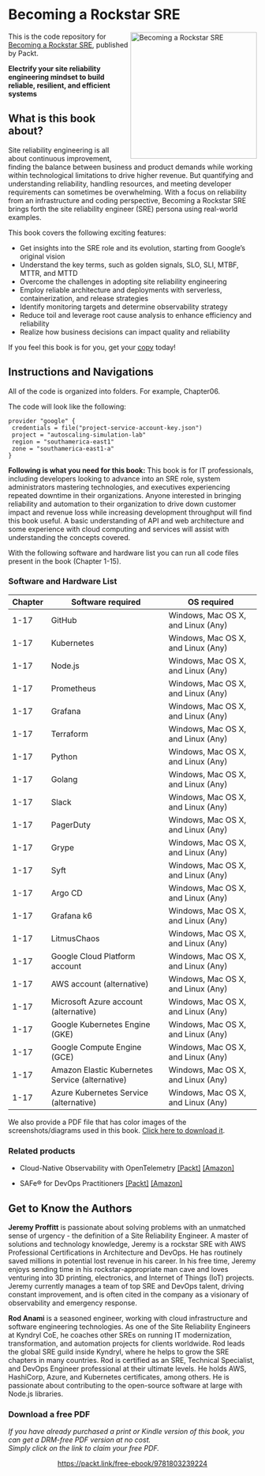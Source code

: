 # Becoming a Rockstar SRE

<a href="https://www.packtpub.com/product/becoming-a-rockstar-sre/9781803239224"><img src="https://static.packt-cdn.com/products/9781803239224/cover/smaller" alt="Becoming a Rockstar SRE" height="256px" align="right"></a>

This is the code repository for [Becoming a Rockstar SRE](https://www.packtpub.com/product/becoming-a-rockstar-sre/9781803239224), published by Packt.

**Electrify your site reliability engineering mindset to build reliable, resilient, and efficient systems**

## What is this book about?
Site reliability engineering is all about continuous improvement, finding the balance between business and product demands while working within technological limitations to drive higher revenue. But quantifying and understanding reliability, handling resources, and meeting developer requirements can sometimes be overwhelming. With a focus on reliability from an infrastructure and coding perspective, Becoming a Rockstar SRE brings forth the site reliability engineer (SRE) persona using real-world examples.

This book covers the following exciting features:
* Get insights into the SRE role and its evolution, starting from Google’s original vision
* Understand the key terms, such as golden signals, SLO, SLI, MTBF, MTTR, and MTTD
* Overcome the challenges in adopting site reliability engineering
* Employ reliable architecture and deployments with serverless, containerization, and release strategies
* Identify monitoring targets and determine observability strategy
* Reduce toil and leverage root cause analysis to enhance efficiency and reliability
* Realize how business decisions can impact quality and reliability

If you feel this book is for you, get your [copy](https://www.amazon.com/dp/1803239220) today!

## Instructions and Navigations
All of the code is organized into folders. For example, Chapter06.

The code will look like the following:
```
provider "google" {
 credentials = file("project-service-account-key.json")
 project = "autoscaling-simulation-lab"
 region = "southamerica-east1"
 zone = "southamerica-east1-a"
}

```

**Following is what you need for this book:**
This book is for IT professionals, including developers looking to advance into an SRE role, system administrators mastering technologies, and executives experiencing repeated downtime in their organizations. Anyone interested in bringing reliability and automation to their organization to drive down customer impact and revenue loss while increasing development throughput will find this book useful. A basic understanding of API and web architecture and some experience with cloud computing and services will assist with understanding the concepts covered.

With the following software and hardware list you can run all code files present in the book (Chapter 1-15).
### Software and Hardware List
| Chapter | Software required | OS required |
| -------- | ------------------------------------ | ----------------------------------- |
| 1-17 | GitHub | Windows, Mac OS X, and Linux (Any) |
| 1-17 | Kubernetes | Windows, Mac OS X, and Linux (Any) |
| 1-17 | Node.js | Windows, Mac OS X, and Linux (Any) |
| 1-17 | Prometheus | Windows, Mac OS X, and Linux (Any) |
| 1-17 | Grafana | Windows, Mac OS X, and Linux (Any) |
| 1-17 | Terraform | Windows, Mac OS X, and Linux (Any) |
| 1-17 | Python | Windows, Mac OS X, and Linux (Any) |
| 1-17 | Golang | Windows, Mac OS X, and Linux (Any) |
| 1-17 | Slack | Windows, Mac OS X, and Linux (Any) |
| 1-17 | PagerDuty | Windows, Mac OS X, and Linux (Any) |
| 1-17 | Grype | Windows, Mac OS X, and Linux (Any) |
| 1-17 | Syft | Windows, Mac OS X, and Linux (Any) |
| 1-17 | Argo CD | Windows, Mac OS X, and Linux (Any) |
| 1-17 | Grafana k6 | Windows, Mac OS X, and Linux (Any) |
| 1-17 | LitmusChaos | Windows, Mac OS X, and Linux (Any) |
| 1-17 |  Google Cloud Platform account | Windows, Mac OS X, and Linux (Any) |
| 1-17 | AWS account (alternative) | Windows, Mac OS X, and Linux (Any) |
| 1-17 | Microsoft Azure account (alternative) | Windows, Mac OS X, and Linux (Any) |
| 1-17 | Google Kubernetes Engine (GKE) | Windows, Mac OS X, and Linux (Any) |
| 1-17 | Google Compute Engine (GCE) | Windows, Mac OS X, and Linux (Any) |
| 1-17 | Amazon Elastic Kubernetes Service (alternative) | Windows, Mac OS X, and Linux (Any) |
| 1-17 |  Azure Kubernetes Service (alternative) | Windows, Mac OS X, and Linux (Any) |

We also provide a PDF file that has color images of the screenshots/diagrams used in this book. [Click here to download it]( https://static.packt-cdn.com/downloads/9781803239224_ColorImages.pdf).

### Related products
* Cloud-Native Observability with OpenTelemetry [[Packt]](https://www.packtpub.com/product/cloud-native-observability-with-opentelemetry/9781801077705) [[Amazon]](https://www.amazon.com/dp/1801077703)

* SAFe® for DevOps Practitioners [[Packt]](https://www.packtpub.com/product/safe-for-devops-practitioners/9781803231426) [[Amazon]](https://www.amazon.com/dp/1803231424)

## Get to Know the Authors
**Jeremy Proffitt**
is passionate about solving problems with an unmatched sense of urgency - the definition of a Site Reliability Engineer. A master of solutions and technology knowledge, Jeremy is a rockstar SRE with AWS Professional Certifications in Architecture and DevOps. He has routinely saved millions in potential lost revenue in his career. In his free time, Jeremy enjoys sending time in his rockstar-appropriate man cave and loves venturing into 3D printing, electronics, and Internet of Things (IoT) projects. Jeremy currently manages a team of top SRE and DevOps talent, driving constant improvement, and is often cited in the company as a visionary of observability and emergency response.

**Rod Anami**
is a seasoned engineer, working with cloud infrastructure and software engineering technologies. As one of the Site Reliability Engineers at Kyndryl CoE, he coaches other SREs on running IT modernization, transformation, and automation projects for clients worldwide. Rod leads the global SRE guild inside Kyndryl, where he helps to grow the SRE chapters in many countries. Rod is certified as an SRE, Technical Specialist, and DevOps Engineer professional at their ultimate levels. He holds AWS, HashiCorp, Azure, and Kubernetes certificates, among others. He is passionate about contributing to the open-source software at large with Node.js libraries.


### Download a free PDF

 <i>If you have already purchased a print or Kindle version of this book, you can get a DRM-free PDF version at no cost.<br>Simply click on the link to claim your free PDF.</i>
<p align="center"> <a href="https://packt.link/free-ebook/9781803239224">https://packt.link/free-ebook/9781803239224 </a> </p>